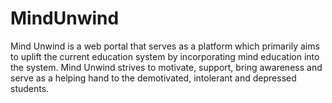 # MindUnwind
Mind Unwind is a web portal that serves as a platform which primarily aims to uplift the current education system by incorporating mind education into the system. Mind Unwind strives to motivate, support, bring awareness and serve as a helping hand to the demotivated, intolerant and depressed students.
